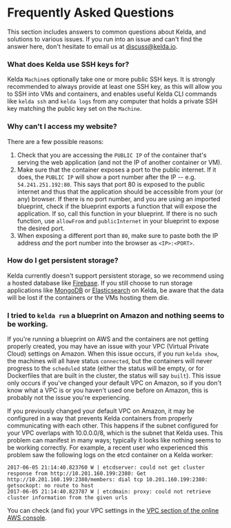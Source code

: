 # Frequently Asked Questions

This section includes answers to common questions about Kelda, and solutions
to various issues.  If you run into an issue and can't find the answer here,
don't hesitate to email us at [discuss@kelda.io](mailto:discuss@kelda.io).

### What does Kelda use SSH keys for?
Kelda `Machine`s optionally take one or more public SSH keys. It is strongly
recommended to always provide at least one SSH key, as this will allow you
to SSH into VMs and containers, and enables useful Kelda CLI commands like
`kelda ssh` and `kelda logs` from any computer that holds a private SSH key
matching the public key set on the `Machine`.

### Why can't I access my website?
There are a few possible reasons:

1. Check that you are accessing the `PUBLIC IP` of the container that's serving
  the web application (and not the IP of another container or VM).
2. Make sure that the container exposes a port to the public internet. If it
  does, the `PUBLIC IP` will show a port number after the IP -- e.g.
  `54.241.251.192:80`. This says that port 80 is exposed to the public internet
  and thus that the application should be accessible from your (or any) browser.
  If there is no port number, and you are using an imported blueprint, check if
  the blueprint exports a function that will expose the application. If so, call
  this function in your blueprint. If there is no such function, use `allowFrom`
  and `publicInternet` in your blueprint to expose the desired port.
3. When exposing a different port than `80`, make sure to paste both the
  IP address _and_ the port number into the browser as `<IP>:<PORT>`.

### How do I get persistent storage?
Kelda currently doesn't support persistent storage, so we recommend using
a hosted database like [Firebase](https://firebase.google.com/).
If you still choose to run storage applications like [MongoDB](https://github.com/kelda/mongo)
or [Elasticsearch](https://github.com/kelda/elasticsearch) on Kelda, be aware
that the data will be lost if the containers or the VMs hosting them die.

### I tried to `kelda run` a blueprint on Amazon and nothing seems to be working.
If you're running a blueprint on AWS and the containers are not getting properly
created, you may have an issue with your VPC (Virtual Private Cloud) settings
on Amazon.  When this issue occurs, if you run `kelda show`, the machines will
all have status `connected`, but the containers will never progress to the
`scheduled` state (either the status will be empty, or for Dockerfiles that are
built in the cluster, the status will say `built`).  This issue only occurs
if you've changed your default VPC on Amazon, so if you don't know what a VPC is
or you haven't used one before on Amazon, this is probably not the issue you're
experiencing.

If you previously changed your default VPC on Amazon, it may be configured in a
way that prevents Kelda containers from properly communicating with each other.
This happens if the subnet configured for your VPC overlaps with 10.0.0.0/8,
which is the subnet that Kelda uses. This problem can manifest in many ways;
typically it looks like nothing seems to be working correctly.  For example, a
recent user who experienced this problem saw the following logs on the etcd
container on a Kelda worker:

```console
2017-06-05 21:14:40.823760 W | etcdserver: could not get cluster response from http://10.201.160.199:2380: Get http://10.201.160.199:2380/members: dial tcp 10.201.160.199:2380: getsockopt: no route to host
2017-06-05 21:14:40.823787 W | etcdmain: proxy: could not retrieve cluster information from the given urls
```

You can check (and fix) your VPC settings in the
[VPC section of the online AWS console](http://console.aws.amazon.com/vpc).
